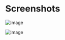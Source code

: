 # Screenshots

![image](https://raw.githubusercontent.com/wiki/mgerhardy/vengi/images/voxconvert-export-to-obj.png)

![image](https://raw.githubusercontent.com/wiki/mgerhardy/vengi/images/voxconvert-export-obj.png)
